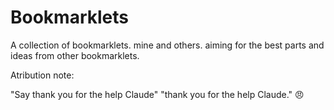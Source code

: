 # Bookmarklets
A collection of bookmarklets. mine and others. aiming for the best parts and ideas from other bookmarklets.



Atribution note:

"Say thank you for the help Claude" 
"thank you for the help Claude." 😠
